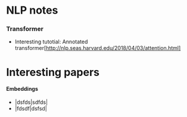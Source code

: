 # NLP notes

### Transformer
+ Interesting tutotial: Annotated transformer[http://nlp.seas.harvard.edu/2018/04/03/attention.html]


# Interesting papers
#### Embeddings
+ |dsfds|sdfds|
+ |fdsdf|dsfsd|
